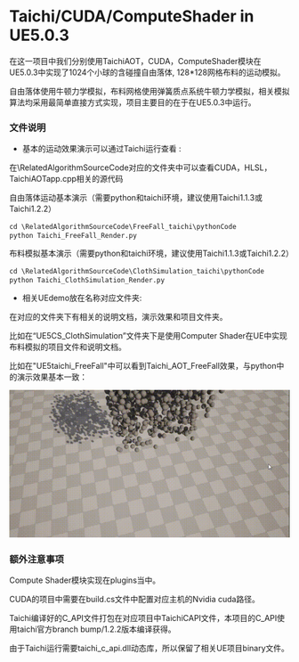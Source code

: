 # Taichi/CUDA/ComputeShader in UE5.0.3

在这一项目中我们分别使用TaichiAOT，CUDA，ComputeShader模块在UE5.0.3中实现了1024个小球的含碰撞自由落体, 128*128网格布料的运动模拟。

自由落体使用牛顿力学模拟，布料网格使用弹簧质点系统牛顿力学模拟，相关模拟算法均采用最简单直接方式实现，项目主要目的在于在UE5.0.3中运行。




### 文件说明

* 基本的运动效果演示可以通过Taichi运行查看 :

在\RelatedAlgorithmSourceCode对应的文件夹中可以查看CUDA，HLSL，TaichiAOTapp.cpp相关的源代码

自由落体运动基本演示（需要python和taichi环境，建议使用Taichi1.1.3或Taichi1.2.2）

```shell
cd \RelatedAlgorithmSourceCode\FreeFall_taichi\pythonCode
python Taichi_FreeFall_Render.py
```

布料模拟基本演示（需要python和taichi环境，建议使用Taichi1.1.3或Taichi1.2.2）

```shell
cd \RelatedAlgorithmSourceCode\ClothSimulation_taichi\pythonCode 
python Taichi_ClothSimulation_Render.py
```




* 相关UEdemo放在名称对应文件夹: 

在对应的文件夹下有相关的说明文档，演示效果和项目文件夹。

比如在“UE5CS_ClothSimulation”文件夹下是使用Computer Shader在UE中实现布料模拟的项目文件和说明文档。

比如在"UE5taichi_FreeFall"中可以看到Taichi_AOT_FreeFall效果，与python中的演示效果基本一致：

![1](./UE5taichi_FreeFall/Taichi_FreeFall_Demo.gif)



### 额外注意事项

Compute Shader模块实现在plugins当中。

CUDA的项目中需要在build.cs文件中配置对应主机的Nvidia cuda路径。

Taichi编译好的C_API文件打包在对应项目中TaichiCAPI文件，本项目的C_API使用taichi官方branch bump/1.2.2版本编译获得。

由于Taichi运行需要taichi_c_api.dll动态库，所以保留了相关UE项目binary文件。

